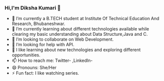 ### Hi,I'm Diksha Kumari 👋




- 🔭 I’m currently a B.TECH student at Institute Of Technical Education And Research, Bhubaneshwar.
- 🌱 I’m currently learning about different technologies available while clearing my basic understanding about Data Structure,Java and C.
- 👯 I’m looking to collaborate on Web Development.
- 🤔 I’m looking for help with API.
- 💬 I like learning about new technologies and exploring different opportunities.
- 📫 How to reach me: Twitter-  ,LinkedIn-
- 😄 Pronouns: She/Her
- ⚡ Fun fact: I like watching series.
